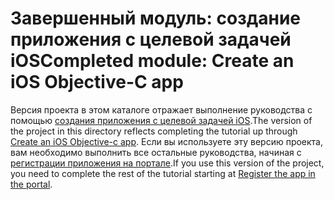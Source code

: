 # <a name="completed-module-create-an-ios-objective-c-app"></a><span data-ttu-id="ddb2e-101">Завершенный модуль: создание приложения с целевой задачей iOS</span><span class="sxs-lookup"><span data-stu-id="ddb2e-101">Completed module: Create an iOS Objective-C app</span></span>

<span data-ttu-id="ddb2e-102">Версия проекта в этом каталоге отражает выполнение руководства с помощью [создания приложения с целевой задачей iOS](https://docs.microsoft.com/graph/tutorials/ios-objectivec?tutorial-step=1).</span><span class="sxs-lookup"><span data-stu-id="ddb2e-102">The version of the project in this directory reflects completing the tutorial up through [Create an iOS Objective-c app](https://docs.microsoft.com/graph/tutorials/ios-objectivec?tutorial-step=1).</span></span> <span data-ttu-id="ddb2e-103">Если вы используете эту версию проекта, вам необходимо выполнить все остальные руководства, начиная с [регистрации приложения на портале](https://docs.microsoft.com/graph/tutorials/ios-objectivec?tutorial-step=2).</span><span class="sxs-lookup"><span data-stu-id="ddb2e-103">If you use this version of the project, you need to complete the rest of the tutorial starting at [Register the app in the portal](https://docs.microsoft.com/graph/tutorials/ios-objectivec?tutorial-step=2).</span></span>
